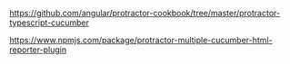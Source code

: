 https://github.com/angular/protractor-cookbook/tree/master/protractor-typescript-cucumber


https://www.npmjs.com/package/protractor-multiple-cucumber-html-reporter-plugin
